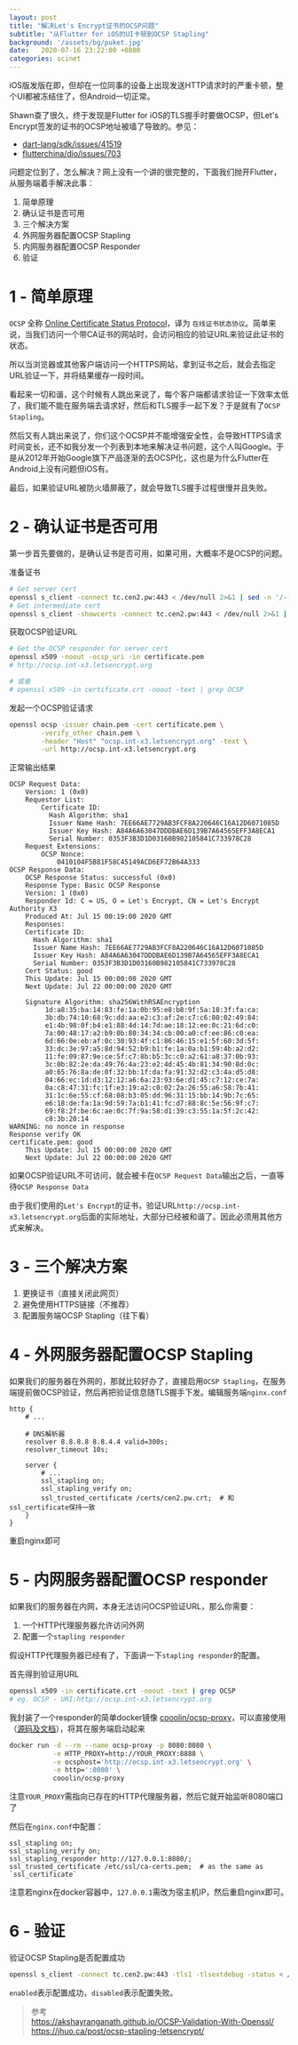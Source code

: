 ```yaml
---
layout: post
title: "解决Let's Encrypt证书的OCSP问题"
subtitle: "从Flutter for iOS的UI卡顿到OCSP Stapling"
background: '/assets/bg/puket.jpg'
date:   2020-07-16 23:22:00 +0800
categories: scinet
---
```


iOS版发版在即，但却在一位同事的设备上出现发送HTTP请求时的严重卡顿，整个UI都被冻结住了，但Android一切正常。

Shawn查了很久，终于发现是Flutter for iOS的TLS握手时要做OCSP，但Let's Encrypt签发的证书的OCSP地址被墙了导致的。参见：

- [dart-lang/sdk/issues/41519](https://github.com/dart-lang/sdk/issues/41519)
- [flutterchina/dio/issues/703](https://github.com/flutterchina/dio/issues/703)

问题定位到了，怎么解决？网上没有一个讲的很完整的，下面我们抛开Flutter，从服务端着手解决此事：

1. 简单原理
2. 确认证书是否可用
3. 三个解决方案
4. 外网服务器配置OCSP Stapling
5. 内网服务器配置OCSP Responder
6. 验证

# 1 - 简单原理

`OCSP` 全称 [Online Certificate Status Protocol](https://en.wikipedia.org/wiki/Online_Certificate_Status_Protocol)，译为 `在线证书状态协议`。简单来说，当我们访问一个带CA证书的网站时，会访问相应的验证URL来验证此证书的状态。

所以当浏览器或其他客户端访问一个HTTPS网站，拿到证书之后，就会去指定URL验证一下，并将结果缓存一段时间。

看起来一切和谐，这个时候有人跳出来说了，每个客户端都请求验证一下效率太低了，我们能不能在服务端去请求好，然后和TLS握手一起下发？于是就有了`OCSP Stapling`。

然后又有人跳出来说了，你们这个OCSP并不能增强安全性，会导致HTTPS请求时间变长，还不如我分发一个列表到本地来解决证书问题，这个人叫Google。于是从2012年开始Google旗下产品逐渐的去OCSP化，这也是为什么Flutter在Android上没有问题但iOS有。

最后，如果验证URL被防火墙屏蔽了，就会导致TLS握手过程很慢并且失败。

# 2 - 确认证书是否可用

第一步首先要做的，是确认证书是否可用，如果可用，大概率不是OCSP的问题。

准备证书

```sh
# Get server cert
openssl s_client -connect tc.cen2.pw:443 < /dev/null 2>&1 | sed -n '/-----BEGIN/,/-----END/p' > certificate.pem
# Get intermediate cert
openssl s_client -showcerts -connect tc.cen2.pw:443 < /dev/null 2>&1 | sed -n '/-----BEGIN/,/-----END/p' | awk 'BEGIN { n=0 } { if ($0=="-----BEGIN CERTIFICATE-----") { n+=1 } if (n>=2) { print $0 } }' > chain.pem
```

获取OCSP验证URL

```sh
# Get the OCSP responder for server cert
openssl x509 -noout -ocsp_uri -in certificate.pem
# http://ocsp.int-x3.letsencrypt.org

# 或者
# openssl x509 -in certificate.crt -noout -text | grep OCSP
```

发起一个OCSP验证请求

```sh
openssl ocsp -issuer chain.pem -cert certificate.pem \
        -verify_other chain.pem \
        -header "Host" "ocsp.int-x3.letsencrypt.org" -text \
        -url http://ocsp.int-x3.letsencrypt.org
```

正常输出结果

```
OCSP Request Data:
    Version: 1 (0x0)
    Requestor List:
        Certificate ID:
          Hash Algorithm: sha1
          Issuer Name Hash: 7EE66AE7729AB3FCF8A220646C16A12D6071085D
          Issuer Key Hash: A84A6A63047DDDBAE6D139B7A64565EFF3A8ECA1
          Serial Number: 0353F3B3D1D03160B982105841C733978C28
    Request Extensions:
        OCSP Nonce: 
            0410104F5B81F58C45149ACD6EF72B64A333
OCSP Response Data:
    OCSP Response Status: successful (0x0)
    Response Type: Basic OCSP Response
    Version: 1 (0x0)
    Responder Id: C = US, O = Let's Encrypt, CN = Let's Encrypt Authority X3
    Produced At: Jul 15 00:19:00 2020 GMT
    Responses:
    Certificate ID:
      Hash Algorithm: sha1
      Issuer Name Hash: 7EE66AE7729AB3FCF8A220646C16A12D6071085D
      Issuer Key Hash: A84A6A63047DDDBAE6D139B7A64565EFF3A8ECA1
      Serial Number: 0353F3B3D1D03160B982105841C733978C28
    Cert Status: good
    This Update: Jul 15 00:00:00 2020 GMT
    Next Update: Jul 22 00:00:00 2020 GMT

    Signature Algorithm: sha256WithRSAEncryption
         1d:a8:35:ba:14:83:fe:1a:0b:95:e8:b8:9f:5a:18:3f:fa:ca:
         3b:db:74:10:68:9c:dd:aa:e2:c3:af:2e:c7:c6:80:02:49:84:
         e1:4b:98:0f:b4:e1:88:4d:14:7d:ae:18:12:ee:0c:21:6d:c0:
         7a:00:48:17:a2:b9:0b:80:34:34:cb:00:a0:cf:ee:86:c0:ea:
         6d:66:0e:eb:af:0c:30:93:4f:c1:86:46:15:e1:5f:60:3d:5f:
         33:dc:3e:97:a5:8d:94:52:b9:b1:fe:1a:0a:b1:59:4b:a2:d2:
         11:fe:09:87:9e:ce:5f:c7:8b:b5:3c:c0:a2:61:a8:37:0b:93:
         3c:0b:82:2e:da:49:76:4a:23:e2:4d:45:4b:81:34:90:8d:0c:
         a0:65:76:8a:de:0f:32:bb:1f:da:fa:91:32:d2:c3:4a:d5:d8:
         04:66:ec:1d:d3:12:12:a6:6a:23:93:6e:d1:45:c7:12:ce:7a:
         0a:c8:47:31:fc:1f:e3:19:a2:c0:02:2a:26:55:a6:58:7b:41:
         31:1c:6e:55:cf:68:08:b3:05:dd:96:31:15:bb:14:9b:7c:65:
         e6:18:de:fa:1a:9d:59:7a:b1:41:fc:d7:88:8c:5e:56:9f:c7:
         69:f8:2f:be:6c:ae:0c:7f:9a:58:d1:39:c3:55:1a:5f:2c:42:
         c8:3b:20:14
WARNING: no nonce in response
Response verify OK
certificate.pem: good
    This Update: Jul 15 00:00:00 2020 GMT
    Next Update: Jul 22 00:00:00 2020 GMT
```

如果OCSP验证URL不可访问，就会被卡在`OCSP Request Data`输出之后，一直等待`OCSP Response Data`

由于我们使用的`Let's Encrypt`的证书，验证URL`http://ocsp.int-x3.letsencrypt.org`后面的实际地址，大部分已经被和谐了。因此必须用其他方式来解决。

# 3 - 三个解决方案

1. 更换证书（直接关闭此网页）
2. 避免使用HTTPS链接（不推荐）
3. 配置服务端OCSP Stapling（往下看）

# 4 - 外网服务器配置OCSP Stapling

如果我们的服务器在外网的，那就比较好办了，直接启用`OCSP Stapling`，在服务端提前做OCSP验证，然后再把验证信息随TLS握手下发。编辑服务端`nginx.conf`

```nginx
http {
    # ...

    # DNS解析器
    resolver 8.8.8.8 8.8.4.4 valid=300s;
    resolver_timeout 10s;

    server {
        # ...
        ssl_stapling on;
        ssl_stapling_verify on;
        ssl_trusted_certificate /certs/cen2.pw.crt;  # 和ssl_certificate保持一致
    }
}
```

重启nginx即可

# 5 - 内网服务器配置OCSP responder

如果我们的服务器在内网，本身无法访问OCSP验证URL，那么你需要：

1. 一个HTTP代理服务器允许访问外网
2. 配置一个`stapling responder`

假设HTTP代理服务器已经有了，下面讲一下`stapling responder`的配置。

首先得到验证用URL

```sh
openssl x509 -in certificate.crt -noout -text | grep OCSP
# eg. OCSP - URI:http://ocsp.int-x3.letsencrypt.org
```

我封装了一个responder的简单docker镜像 [cooolin/ocsp-proxy](https://hub.docker.com/r/cooolin/ocsp-proxy)，可以直接使用（[源码及文档](https://github.com/fallenlord/ocsp-proxy)），将其在服务端启动起来

```sh
docker run -d --rm --name ocsp-proxy -p 8080:8080 \
           -e HTTP_PROXY=http://YOUR_PROXY:8888 \
           -e ocsphost='http://ocsp.int-x3.letsencrypt.org' \
           -e http=':8080' \
           cooolin/ocsp-proxy
```

注意`YOUR_PROXY`需指向已存在的HTTP代理服务器，然后它就开始监听8080端口了

然后在`nginx.conf`中配置：

```nginx
ssl_stapling on;
ssl_stapling_verify on;
ssl_stapling_responder http://127.0.0.1:8080/; 
ssl_trusted_certificate /etc/ssl/ca-certs.pem;  # as the same as `ssl_certificate`
```

注意若nginx在docker容器中，`127.0.0.1`需改为宿主机IP，然后重启nginx即可。

# 6 - 验证

验证OCSP Stapling是否配置成功

```sh
openssl s_client -connect tc.cen2.pw:443 -tls1 -tlsextdebug -status < /dev/null 2>&1 | awk '{ if ($0 ~ /OCSP response: no response sent/) { print "disabled" } else if ($0 ~ /OCSP Response Status: successful/) { print "enabled" } }'
```

`enabled`表示配置成功，`disabled`表示配置失败。


> 参考<br />
> https://akshayranganath.github.io/OCSP-Validation-With-Openssl/<br />
> https://jhuo.ca/post/ocsp-stapling-letsencrypt/

